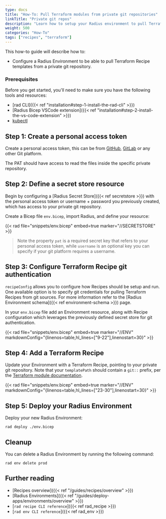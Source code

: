 ```yaml
---
type: docs
title: "How-To: Pull Terraform modules from private git repositories"
linkTitle: "Private git repos"
description: "Learn how to setup your Radius environment to pull Terraform Recipe templates from a private git repository."
weight: 500
categories: "How-To"
tags: ["recipes", "terraform"]
---
```


This how-to guide will describe how to:

- Configure a Radius Environment to be able to pull Terraform Recipe templates from a private git repository.

### Prerequisites

Before you get started, you'll need to make sure you have the following tools and resources:

- [rad CLI]({{< ref "installation#step-1-install-the-rad-cli" >}})
- [Radius Bicep VSCode extension]({{< ref "installation#step-2-install-the-vs-code-extension" >}})
- [kubectl](https://kubernetes.io/docs/tasks/tools/install-kubectl/)

## Step 1: Create a personal access token

Create a personal access token, this can be from [GitHub](https://docs.github.com/en/authentication/keeping-your-account-and-data-secure/managing-your-personal-access-tokens#about-personal-access-tokens), [GitLab](https://docs.gitlab.com/ee/user/profile/personal_access_tokens.html) or any other Git platform.

The PAT should have access to read the files inside the specific private repository.

## Step 2: Define a secret store resource

Begin by configuring a [Radius Secret Store]({{< ref secretstore >}}) with the personal access token or username + password you previously created, which has access to your private git repository.

Create a Bicep file `env.bicep`, import Radius, and  define your resource:

{{< rad file="snippets/env.bicep" embed=true marker="//SECRETSTORE" >}}

> Note the property `pat` is a required secret key that refers to your personal access token, while `username` is an optional key you can specify if your git platform requires a username.

## Step 3: Configure Terraform Recipe git authentication

`recipeConfig` allows you to configure how Recipes should be setup and run. One available option is to specify git credentials for pulling Terraform Recipes from git sources. For more information refer to the [Radius Environment schema]({{< ref environment-schema >}}) page.

In your `env.bicep` file add an Environment resource, along with Recipe configuration which leverages the previously defined secret store for git authentication.

{{< rad file="snippets/env.bicep" embed=true marker="//ENV" markdownConfig="{linenos=table,hl_lines=[\"9-22\"],linenostart=30}" >}}

## Step 4: Add a Terraform Recipe

Update your Environment with a Terraform Recipe, pointing to your private git repository. Note that your `templatePath` should contain a `git::` prefix, per the [Terraform module documentation](https://developer.hashicorp.com/terraform/language/modules/sources#generic-git-repository).

{{< rad file="snippets/env.bicep" embed=true marker="//ENV" markdownConfig="{linenos=table,hl_lines=[\"23-30\"],linenostart=30}" >}}

## Step 5: Deploy your Radius Environment

Deploy your new Radius Environment:

```
rad deploy ./env.bicep
```

## Cleanup

You can delete a Radius Environment by running the following command:

```
rad env delete prod
```

## Further reading

- [Recipes overview]({{< ref "/guides/recipes/overview" >}})
- [Radius Environments]({{< ref "/guides/deploy-apps/environments/overview" >}})
- [`rad recipe CLI reference`]({{< ref rad_recipe >}})
- [`rad env CLI reference`]({{< ref rad_env >}})